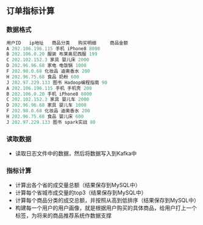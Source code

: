 ## 订单指标计算
### 数据格式
```java
用户ID   ip地址   商品分类   购买明细     商品金额
A 202.106.196.115 手机 iPhone8 8000
B 202.106.0.20 服装 布莱奥尼西服 199
C 202.102.152.3 家具 婴儿床 2000
D 202.96.96.68 家电 电饭锅 1000
F 202.98.0.68 化妆品 迪奥香水 200
H 202.96.75.68 食品 奶粉 600
J 202.97.229.133 图书 Hadoop编程指南 90
A 202.106.196.115 手机 手机壳 200
B 202.106.0.20 手机 iPhone8 8000
C 202.102.152.3 家具 婴儿车 2000
D 202.96.96.68 家具 婴儿车 1000
F 202.98.0.68 化妆品 迪奥香水 200
H 202.96.75.68 食品 婴儿床 600
J 202.97.229.133 图书 spark实战 80
```
### 读取数据
- 读取日志文件中的数据，然后将数据写入到Kafka中

### 指标计算
- 计算出各个省的成交量总额（结果保存到MySQL中）             
- 计算每个省城市成交量的top3（结果保存到MySQL中）
- 计算每个商品分类的成交总额，并按照从高到低排序（结果保存到MySQL中）
- 构建每一个用户的用户画像，就是根据用户购买的具体商品，给用户打上一个标签，为将来的商品推荐系统作数据支撑